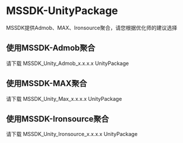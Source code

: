 # MSSDK-UnityPackage
MSSDK提供Admob、MAX、Ironsource聚合，请您根据优化师的建议选择

## 使用MSSDK-Admob聚合
请下载 MSSDK_Unity_Admob_x.x.x.x UnityPackage

## 使用MSSDK-MAX聚合
请下载 MSSDK_Unity_Max_x.x.x.x UnityPackage

## 使用MSSDK-Ironsource聚合
请下载 MSSDK_Unity_Ironsource_x.x.x.x UnityPackage

